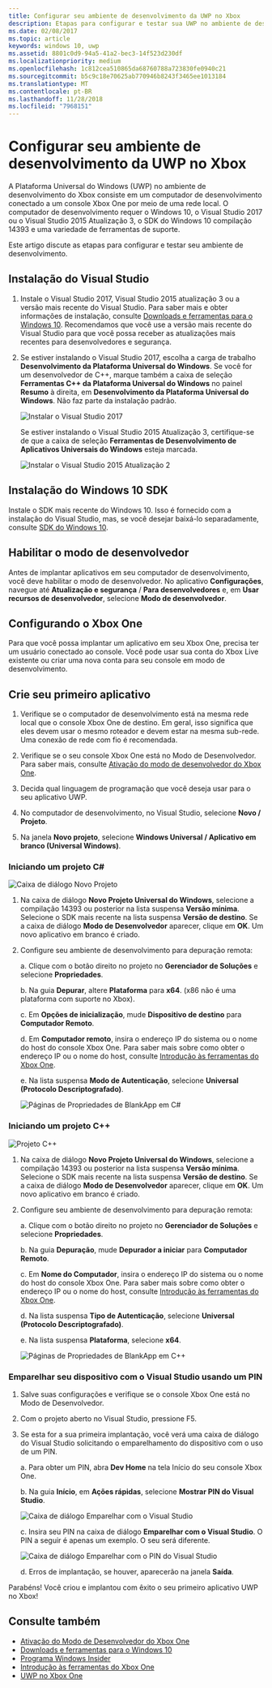 ```yaml
---
title: Configurar seu ambiente de desenvolvimento da UWP no Xbox
description: Etapas para configurar e testar sua UWP no ambiente de desenvolvimento do Xbox.
ms.date: 02/08/2017
ms.topic: article
keywords: windows 10, uwp
ms.assetid: 8801c0d9-94a5-41a2-bec3-14f523d230df
ms.localizationpriority: medium
ms.openlocfilehash: 1c812cea510865da68760788a723830fe0940c21
ms.sourcegitcommit: b5c9c18e70625ab770946b8243f3465ee1013184
ms.translationtype: MT
ms.contentlocale: pt-BR
ms.lasthandoff: 11/28/2018
ms.locfileid: "7968151"
---
```

# <a name="set-up-your-uwp-on-xbox-development-environment"></a>Configurar seu ambiente de desenvolvimento da UWP no Xbox

A Plataforma Universal do Windows (UWP) no ambiente de desenvolvimento do Xbox consiste em um computador de desenvolvimento conectado a um console Xbox One por meio de uma rede local.
O computador de desenvolvimento requer o Windows 10, o Visual Studio 2017 ou o Visual Studio 2015 Atualização 3, o SDK do Windows 10 compilação 14393 e uma variedade de ferramentas de suporte.


Este artigo discute as etapas para configurar e testar seu ambiente de desenvolvimento.

## <a name="visual-studio-setup"></a>Instalação do Visual Studio

1. Instale o Visual Studio 2017, Visual Studio 2015 atualização 3 ou a versão mais recente do Visual Studio. Para saber mais e obter informações de instalação, consulte [Downloads e ferramentas para o Windows 10](https://dev.windows.com/downloads). Recomendamos que você use a versão mais recente do Visual Studio para que você possa receber as atualizações mais recentes para desenvolvedores e segurança.

2. Se estiver instalando o Visual Studio 2017, escolha a carga de trabalho **Desenvolvimento da Plataforma Universal do Windows**. Se você for um desenvolvedor de C++, marque também a caixa de seleção **Ferramentas C++ da Plataforma Universal do Windows** no painel **Resumo** à direita, em **Desenvolvimento da Plataforma Universal do Windows**. Não faz parte da instalação padrão.

    ![Instalar o Visual Studio 2017](images/development-environment-setup-1.png)

    Se estiver instalando o Visual Studio 2015 Atualização 3, certifique-se de que a caixa de seleção **Ferramentas de Desenvolvimento de Aplicativos Universais do Windows** esteja marcada.

    ![Instalar o Visual Studio 2015 Atualização 2](images/vs_install_tools.png)

## <a name="windows-10-sdk-setup"></a>Instalação do Windows 10 SDK

Instale o SDK mais recente do Windows 10. Isso é fornecido com a instalação do Visual Studio, mas, se você desejar baixá-lo separadamente, consulte [SDK do Windows 10](https://developer.microsoft.com/windows/downloads/windows-10-sdk).


## <a name="enabling-developer-mode"></a>Habilitar o modo de desenvolvedor

Antes de implantar aplicativos em seu computador de desenvolvimento, você deve habilitar o modo de desenvolvedor. No aplicativo **Configurações**, navegue até **Atualização e segurança** / **Para desenvolvedores** e, em **Usar recursos de desenvolvedor**, selecione **Modo de desenvolvedor**.

## <a name="setting-up-your-xbox-one"></a>Configurando o Xbox One

Para que você possa implantar um aplicativo em seu Xbox One, precisa ter um usuário conectado ao console. Você pode usar sua conta do Xbox Live existente ou criar uma nova conta para seu console em modo de desenvolvimento. 

## <a name="create-your-first-app"></a>Crie seu primeiro aplicativo

1. Verifique se o computador de desenvolvimento está na mesma rede local que o console Xbox One de destino. Em geral, isso significa que eles devem usar o mesmo roteador e devem estar na mesma sub-rede. Uma conexão de rede com fio é recomendada.

2. Verifique se o seu console Xbox One está no Modo de Desenvolvedor.  Para saber mais, consulte [Ativação do modo de desenvolvedor do Xbox One](devkit-activation.md).

3. Decida qual linguagem de programação que você deseja usar para o seu aplicativo UWP.

4. No computador de desenvolvimento, no Visual Studio, selecione **Novo / Projeto**.

5. Na janela **Novo projeto**, selecione **Windows Universal / Aplicativo em branco (Universal Windows)**.

### <a name="starting-a-c-project"></a>Iniciando um projeto C#

  ![Caixa de diálogo Novo Projeto](images/development-environment-setup-2.png)

1. Na caixa de diálogo **Novo Projeto Universal do Windows**, selecione a compilação 14393 ou posterior na lista suspensa **Versão mínima**. Selecione o SDK mais recente na lista suspensa **Versão de destino**. Se a caixa de diálogo **Modo de Desenvolvedor** aparecer, clique em **OK**. Um novo aplicativo em branco é criado.

2. Configure seu ambiente de desenvolvimento para depuração remota:

    a. Clique com o botão direito no projeto no **Gerenciador de Soluções** e selecione **Propriedades**.

    b. Na guia **Depurar**, altere **Plataforma** para **x64**. (x86 não é uma plataforma com suporte no Xbox).

    c. Em **Opções de inicialização**, mude **Dispositivo de destino** para **Computador Remoto**.

    d. Em **Computador remoto**, insira o endereço IP do sistema ou o nome do host do console Xbox One. Para saber mais sobre como obter o endereço IP ou o nome do host, consulte [Introdução às ferramentas do Xbox One](introduction-to-xbox-tools.md).

    e. Na lista suspensa **Modo de Autenticação**, selecione **Universal (Protocolo Descriptografado)**.

    ![Páginas de Propriedades de BlankApp em C#](images/vs_remote.jpg)

### <a name="starting-a-c-project"></a>Iniciando um projeto C++

  ![Projeto C++](images/development-environment-setup-3.png)

1. Na caixa de diálogo **Novo Projeto Universal do Windows**, selecione a compilação 14393 ou posterior na lista suspensa **Versão mínima**. Selecione o SDK mais recente na lista suspensa **Versão de destino**. Se a caixa de diálogo **Modo de Desenvolvedor** aparecer, clique em **OK**. Um novo aplicativo em branco é criado.

2. Configure seu ambiente de desenvolvimento para depuração remota:

   a. Clique com o botão direito no projeto no **Gerenciador de Soluções** e selecione **Propriedades**.

   b. Na guia **Depuração**, mude **Depurador a iniciar** para **Computador Remoto**.

   c. Em **Nome do Computador**, insira o endereço IP do sistema ou o nome do host do console Xbox One. Para saber mais sobre como obter o endereço IP ou o nome do host, consulte [Introdução às ferramentas do Xbox One](introduction-to-xbox-tools.md).

   d. Na lista suspensa **Tipo de Autenticação**, selecione **Universal (Protocolo Descriptografado)**.

   e. Na lista suspensa **Plataforma**, selecione **x64**.

    ![Páginas de Propriedades de BlankApp em C++](images/development-environment-setup-4.png)

### <a name="pin-pair-your-device-with-visual-studio"></a>Emparelhar seu dispositivo com o Visual Studio usando um PIN

1. Salve suas configurações e verifique se o console Xbox One está no Modo de Desenvolvedor.

2. Com o projeto aberto no Visual Studio, pressione F5.

3. Se esta for a sua primeira implantação, você verá uma caixa de diálogo do Visual Studio solicitando o emparelhamento do dispositivo com o uso de um PIN.

    a. Para obter um PIN, abra **Dev Home** na tela Início do seu console Xbox One.

    b. Na guia **Início**, em **Ações rápidas**, selecione **Mostrar PIN do Visual Studio**.
  
    ![Caixa de diálogo Emparelhar com o Visual Studio](images/development-environment-setup-5.png)

    c. Insira seu PIN na caixa de diálogo **Emparelhar com o Visual Studio**. O PIN a seguir é apenas um exemplo. O seu será diferente.

    ![Caixa de diálogo Emparelhar com o PIN do Visual Studio](images/devhome_pin.png)

    d. Erros de implantação, se houver, aparecerão na janela **Saída**.

Parabéns! Você criou e implantou com êxito o seu primeiro aplicativo UWP no Xbox!

## <a name="see-also"></a>Consulte também
- [Ativação do Modo de Desenvolvedor do Xbox One](devkit-activation.md)  
- [Downloads e ferramentas para o Windows 10](https://dev.windows.com/downloads)  
- [Programa Windows Insider](http://go.microsoft.com/fwlink/?LinkId=780552)  
- [Introdução às ferramentas do Xbox One](introduction-to-xbox-tools.md) 
- [UWP no Xbox One](index.md)